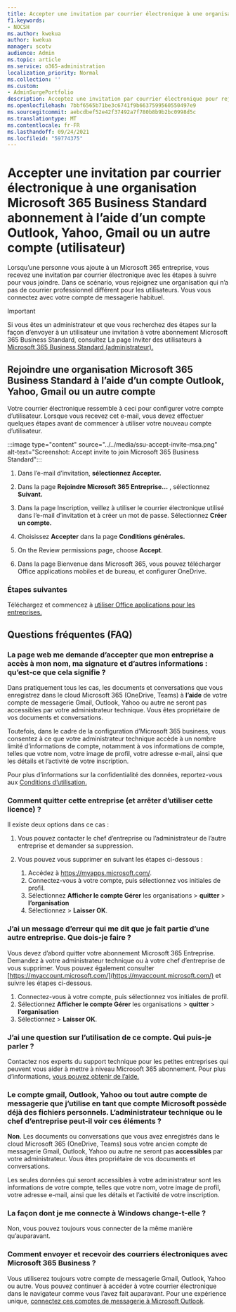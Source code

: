 ```yaml
---
title: Accepter une invitation par courrier électronique à une organisation Microsoft 365 Business Standard abonnement à l’aide d’un compte Outlook, Yahoo, Gmail ou un autre compte (utilisateur)
f1.keywords:
- NOCSH
ms.author: kwekua
author: kwekua
manager: scotv
audience: Admin
ms.topic: article
ms.service: o365-administration
localization_priority: Normal
ms.collection: ''
ms.custom:
- AdminSurgePortfolio
description: Acceptez une invitation par courrier électronique pour rejoindre une organisation Microsoft 365 Business Standard à l’aide d’un compte Outlook, Yahoo, Gmail ou un autre compte.
ms.openlocfilehash: 7bbf6565b71be3c6741f9b6637599560550497e9
ms.sourcegitcommit: aebcdbef52e42f37492a7f780b8b9b2bc0998d5c
ms.translationtype: MT
ms.contentlocale: fr-FR
ms.lasthandoff: 09/24/2021
ms.locfileid: "59774375"
---
```

# <a name="accept-an-email-invitation-to-a-microsoft-365-business-standard-subscription-organization-using-an-outlook-yahoo-gmail-or-other-account-user"></a>Accepter une invitation par courrier électronique à une organisation Microsoft 365 Business Standard abonnement à l’aide d’un compte Outlook, Yahoo, Gmail ou un autre compte (utilisateur)

Lorsqu’une personne vous ajoute à un Microsoft 365 entreprise, vous recevez une invitation par courrier électronique avec les étapes à suivre pour vous joindre. Dans ce scénario, vous rejoignez une organisation qui n’a pas de courrier professionnel différent pour les utilisateurs. Vous vous connectez avec votre compte de messagerie habituel.

> [!IMPORTANT]
> Si vous êtes un administrateur et que vous recherchez des étapes sur la façon d’envoyer à un utilisateur une invitation à votre abonnement Microsoft 365 Business Standard, consultez La page Inviter des utilisateurs à [Microsoft 365 Business Standard (administrateur).](admin-invite-business-standard.md)

## <a name="join-a-microsoft-365-business-standard-organization-using-an-outlook-yahoo-gmail-or-other-account"></a>Rejoindre une organisation Microsoft 365 Business Standard à l’aide d’un compte Outlook, Yahoo, Gmail ou un autre compte

Votre courrier électronique ressemble à ceci pour configurer votre compte d’utilisateur. Lorsque vous recevez cet e-mail, vous devez effectuer quelques étapes avant de commencer à utiliser votre nouveau compte d’utilisateur.

:::image type="content" source="../../media/ssu-accept-invite-msa.png" alt-text="Screenshot: Accept invite to join Microsoft 365 Business Standard":::

1. Dans l’e-mail d’invitation, **sélectionnez Accepter.**

2. Dans la page **Rejoindre Microsoft 365 Entreprise...** , sélectionnez **Suivant.**

3. Dans la page Inscription, veillez à utiliser le courrier électronique utilisé dans l’e-mail d’invitation et à créer un mot de passe. Sélectionnez **Créer un compte.**

4. Choisissez **Accepter** dans la page **Conditions générales.**

5. On the Review permissions page, choose **Accept**.

6. Dans la page Bienvenue dans Microsoft 365, vous pouvez télécharger Office applications mobiles et de bureau, et configurer OneDrive.

### <a name="next-steps"></a>Étapes suivantes

Téléchargez et commencez à [utiliser Office applications pour les entreprises.](https://support.microsoft.com/office/install-office-apps-from-office-365-dcf2d841-dac7-455b-9a77-fc8f7ee92702)

## <a name="frequently-asked-questions"></a>Questions fréquentes (FAQ)

### <a name="the-webpage-is-asking-me-to-agree-that-my-business-has-access-to-my-name-sign-in-and-other-information--what-does-that-mean"></a>La page web me demande d’accepter que mon entreprise a accès à mon nom, ma signature et d’autres informations : qu’est-ce que cela signifie ?

Dans pratiquement tous les cas, les documents et conversations que vous enregistrez dans le cloud Microsoft 365 (OneDrive, Teams) à **l’aide** de votre compte de messagerie Gmail, Outlook, Yahoo ou autre ne seront pas accessibles par votre administrateur technique. Vous êtes propriétaire de vos documents et conversations.

Toutefois, dans le cadre de la configuration d’Microsoft 365 business, vous consentez à ce que votre administrateur technique accède à un nombre limité d’informations de compte, notamment à vos informations de compte, telles que votre nom, votre image de profil, votre adresse e-mail, ainsi que les détails et l’activité de votre inscription.

Pour plus d’informations sur la confidentialité des données, reportez-vous aux [Conditions d’utilisation.](https://ssu.office.com/terms/en-US/smb_eula.txt)

### <a name="how-can-i-leave-this-business-and-stop-using-this-license"></a>Comment quitter cette entreprise (et arrêter d’utiliser cette licence) ?

Il existe deux options dans ce cas :  

1. Vous pouvez contacter le chef d’entreprise ou l’administrateur de l’autre entreprise et demander sa suppression.

2. Vous pouvez vous supprimer en suivant les étapes ci-dessous :

    1. Accédez à https://myapps.microsoft.com/.
    2. Connectez-vous à votre compte, puis sélectionnez vos initiales de profil.
    3. Sélectionnez **Afficher le compte Gérer** les organisations  >  **quitter**  >  **l’organisation**
    4. Sélectionnez   >  **Laisser OK**.

### <a name="im-getting-an-error-saying-im-part-of-another-business--what-do-i-do"></a>J’ai un message d’erreur qui me dit que je fait partie d’une autre entreprise.  Que dois-je faire ?

Vous devez d’abord quitter votre abonnement Microsoft 365 Entreprise. Demandez à votre administrateur technique ou à votre chef d’entreprise de vous supprimer. Vous pouvez également consulter [https://myaccount.microsoft.com/](https://myaccount.microsoft.com/) et suivre les étapes ci-dessous.

1. Connectez-vous à votre compte, puis sélectionnez vos initiales de profil.
2. Sélectionnez **Afficher le compte Gérer** les organisations  >  **quitter**  >  **l’organisation**
3. Sélectionnez   >  **Laisser OK**.

### <a name="i-have-a-question-about-using-this-account-who-can-i-talk-to"></a>J’ai une question sur l’utilisation de ce compte. Qui puis-je parler ?

Contactez nos experts du support technique pour les petites entreprises qui peuvent vous aider à mettre à niveau Microsoft 365 abonnement. Pour plus d’informations, [vous pouvez obtenir de l’aide.](../../business-video/get-help-support.md)

### <a name="the-gmail-outlook-yahoo-or-other-email-account-that-im-using-as-a-microsoft-account-already-has-some-personal-files-in-it-can-the-technical-administrator-or-business-owner-see-these"></a>Le compte gmail, Outlook, Yahoo ou tout autre compte de messagerie que j’utilise en tant que compte Microsoft possède déjà des fichiers personnels. L’administrateur technique ou le chef d’entreprise peut-il voir ces éléments ?

**Non**. Les documents ou conversations que vous avez enregistrés dans le cloud Microsoft 365 (OneDrive, Teams) sous votre ancien compte de messagerie Gmail, Outlook, Yahoo ou autre ne seront pas **accessibles** par votre administrateur.  Vous êtes propriétaire de vos documents et conversations.

Les seules données qui seront accessibles à votre administrateur sont les informations de votre compte, telles que votre nom, votre image de profil, votre adresse e-mail, ainsi que les détails et l’activité de votre inscription.

### <a name="does-the-way-i-login-to-windows-change"></a>La façon dont je me connecte à Windows change-t-elle ?

Non, vous pouvez toujours vous connecter de la même manière qu’auparavant.

### <a name="how-can-i-send-and-receive-emails-with-microsoft-365-business"></a>Comment envoyer et recevoir des courriers électroniques avec Microsoft 365 Business ?

Vous utiliserez toujours votre compte de messagerie Gmail, Outlook, Yahoo ou autre.  Vous pouvez continuer à accéder à votre courrier électronique dans le navigateur comme vous l’avez fait auparavant. Pour une expérience unique, [connectez ces comptes de messagerie à Microsoft Outlook](https://support.microsoft.com/office/add-an-email-account-to-outlook-6e27792a-9267-4aa4-8bb6-c84ef146101b).
